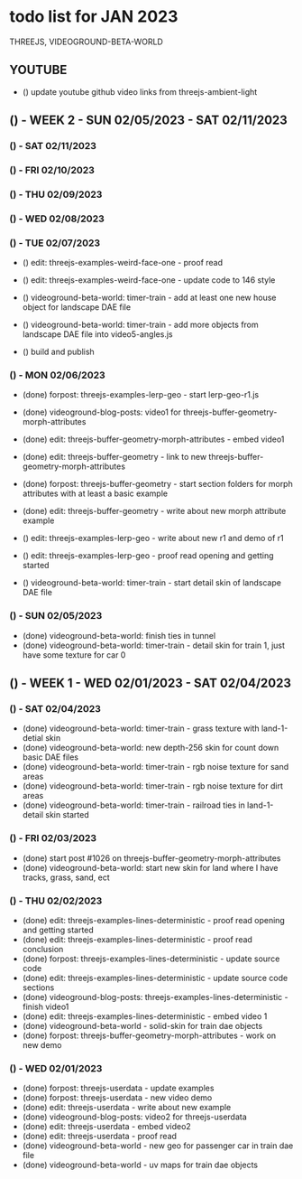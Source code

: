 # todo list for JAN 2023

THREEJS, VIDEOGROUND-BETA-WORLD

## YOUTUBE
* () update youtube github video links from threejs-ambient-light


<!-------- ----------
-- WEEK 2
---------- --------->
## () - WEEK 2 - SUN 02/05/2023 - SAT 02/11/2023

### () - SAT 02/11/2023

### () - FRI 02/10/2023

### () - THU 02/09/2023

### () - WED 02/08/2023

### () - TUE 02/07/2023
* () edit: threejs-examples-weird-face-one - proof read
* () edit: threejs-examples-weird-face-one - update code to 146 style

* () videoground-beta-world: timer-train - add at least one new house object for landscape DAE file
* () videoground-beta-world: timer-train - add more objects from landscape DAE file into video5-angles.js

* () build and publish

### () - MON 02/06/2023
* (done) forpost: threejs-examples-lerp-geo - start lerp-geo-r1.js
* (done) videoground-blog-posts: video1 for threejs-buffer-geometry-morph-attributes
* (done) edit: threejs-buffer-geometry-morph-attributes - embed video1
* (done) edit: threejs-buffer-geometry - link to new threejs-buffer-geometry-morph-attributes
* (done) forpost: threejs-buffer-geometry - start section folders for morph attributes with at least a basic example
* (done) edit: threejs-buffer-geometry - write about new morph attribute example

* () edit: threejs-examples-lerp-geo - write about new r1 and demo of r1
* () edit: threejs-examples-lerp-geo - proof read opening and getting started



* () videoground-beta-world: timer-train - start detail skin of landscape DAE file

### () - SUN 02/05/2023
* (done) videoground-beta-world: finish ties in tunnel
* (done) videoground-beta-world: timer-train - detail skin for train 1, just have some texture for car 0

<!-------- ----------
-- WEEK 1
---------- --------->
## () - WEEK 1 - WED 02/01/2023 - SAT 02/04/2023

### () - SAT 02/04/2023
* (done) videoground-beta-world: timer-train - grass texture with land-1-detial skin
* (done) videoground-beta-world: new depth-256 skin for count down basic DAE files
* (done) videoground-beta-world: timer-train - rgb noise texture for sand areas
* (done) videoground-beta-world: timer-train - rgb noise texture for dirt areas
* (done) videoground-beta-world: timer-train - railroad ties in land-1-detail skin started

### () - FRI 02/03/2023
* (done) start post #1026 on threejs-buffer-geometry-morph-attributes
* (done) videoground-beta-world: start new skin for land where I have tracks, grass, sand, ect

### () - THU 02/02/2023
* (done) edit: threejs-examples-lines-deterministic - proof read opening and getting started
* (done) edit: threejs-examples-lines-deterministic - proof read conclusion
* (done) forpost: threejs-examples-lines-deterministic - update source code
* (done) edit: threejs-examples-lines-deterministic - update source code sections
* (done) videoground-blog-posts: threejs-examples-lines-deterministic - finish video1
* (done) edit: threejs-examples-lines-deterministic - embed video 1
* (done) videoground-beta-world - solid-skin for train dae objects
* (done) forpost: threejs-buffer-geometry-morph-attributes - work on new demo

### () - WED 02/01/2023
* (done) forpost: threejs-userdata - update examples
* (done) forpost: threejs-userdata - new video demo
* (done) edit: threejs-userdata - write about new example
* (done) videoground-blog-posts: video2 for threejs-userdata
* (done) edit: threejs-userdata - embed video2
* (done) edit: threejs-userdata - proof read
* (done) videoground-beta-world - new geo for passenger car in train dae file
* (done) videoground-beta-world - uv maps for train dae objects
